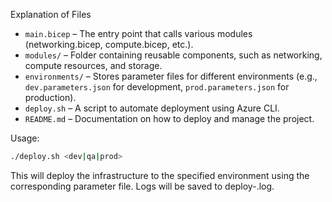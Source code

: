 Explanation of Files
- `main.bicep` – The entry point that calls various modules (networking.bicep, compute.bicep, etc.).
- `modules/` – Folder containing reusable components, such as networking, compute resources, and storage.
- `environments/` – Stores parameter files for different environments (e.g., `dev.parameters.json` for development, `prod.parameters.json` for production).
- `deploy.sh` – A script to automate deployment using Azure CLI.
- `README.md` – Documentation on how to deploy and manage the project.

Usage:
```bash
./deploy.sh <dev|qa|prod>
```
This will deploy the infrastructure to the specified environment using the corresponding parameter file.
Logs will be saved to deploy-<environment>.log.